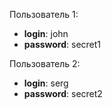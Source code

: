 Пользователь 1: 
  * **login**: john
  * **password**: secret1

Пользователь 2:
  * **login**: serg
  * **password**: secret2